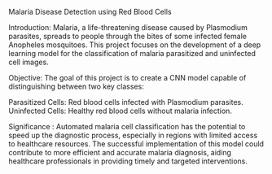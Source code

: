 Malaria Disease Detection using Red Blood Cells

Introduction: Malaria, a life-threatening disease caused by Plasmodium parasites, spreads to people through the bites of some infected female Anopheles mosquitoes. This project focuses on the development of a deep learning model for the classification of malaria parasitized and uninfected cell images.

Objective: The goal of this project is to create a CNN model capable of distinguishing between two key classes:

Parasitized Cells: Red blood cells infected with Plasmodium parasites. Uninfected Cells: Healthy red blood cells without malaria infection.

Significance : Automated malaria cell classification has the potential to speed up the diagnostic process, especially in regions with limited access to healthcare resources. The successful implementation of this model could contribute to more efficient and accurate malaria diagnosis, aiding healthcare professionals in providing timely and targeted interventions.
